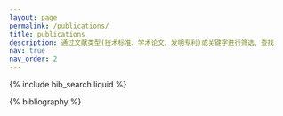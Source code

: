 ```yaml
---
layout: page
permalink: /publications/
title: publications
description: 通过文献类型(技术标准、学术论文、发明专利)或关键字进行筛选、查找
nav: true
nav_order: 2
---
```


<!-- _pages/publications.md -->

<!-- Bibsearch Feature -->

{% include bib_search.liquid %}

<div class="publications">

{% bibliography %}

</div>
